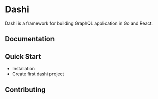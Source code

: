 # Dashi

Dashi is a framework for building GraphQL application in Go and React.

## Documentation

## Quick Start

- Installation
- Create first dashi project

## Contributing
